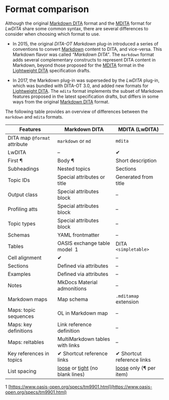 # Format comparison

Although the original [Markdown DITA](Markdown-DITA-syntax.md) format and the [MDITA](MDITA-syntax.md) format for *LwDITA* share some common syntax, there are several differences to consider when choosing which format to use.

-   In 2015, the original *DITA-OT Markdown* plug-in introduced a series of conventions to convert [Markdown](https://daringfireball.net/projects/markdown/) content to DITA, and vice-versa. This Markdown flavor was called *“Markdown DITA”*. The `markdown` format adds several complementary constructs to represent DITA content in Markdown, beyond those proposed for the [MDITA](MDITA-syntax.md) format in the [Lightweight DITA](https://docs.oasis-open.org/dita/LwDITA/v1.0/cn01/) specification drafts.

-   In 2017, the Markdown plug-in was superseded by the *LwDITA* plug-in, which was bundled with DITA-OT 3.0, and added new formats for [Lightweight DITA](https://docs.oasis-open.org/dita/LwDITA/v1.0/cn01/). The `mdita` format implements the subset of Markdown features proposed in the latest specification drafts, but differs in some ways from the original [Markdown DITA](Markdown-DITA-syntax.md) format.


The following table provides an overview of differences between the `markdown` and `mdita` formats.

|Features|Markdown DITA|MDITA \(LwDITA\)|
|--------|-------------|----------------|
|DITA map `@format` attribute|`markdown` or `md`|`mdita`|
|LwDITA|–|✔|
|First ¶|Body ¶|Short description|
|Subheadings|Nested topics|Sections|
|Topic IDs|Special attributes or title|Generated from title|
|Output class|Special attributes block|–|
|Profiling atts|Special attributes block|–|
|Topic types|Special attributes block|–|
|Schemas|YAML frontmatter|–|
|Tables|OASIS exchange table model  1|DITA `<simpletable>`|
|Cell alignment|✔|–|
|Sections|Defined via attributes|–|
|Examples|Defined via attributes|–|
|Notes|MkDocs Material admonitions|–|
|Markdown maps|Map schema|`.mditamap` extension|
|Maps: topic sequences|OL in Markdown map|–|
|Maps: key definitions|Link reference definition|–|
|Maps: reltables|MultiMarkdown tables with links|–|
|Key references in topics|✔ Shortcut reference links|✔ Shortcut reference links|
|List spacing|[loose](https://spec.commonmark.org/0.30/#loose) or [tight](https://spec.commonmark.org/0.30/#tight) \(no blank lines\)|[loose](https://spec.commonmark.org/0.30/#loose) only \(¶ per item\)|

1 [https://www.oasis-open.org/specs/tm9901.html](https://www.oasis-open.org/specs/tm9901.html)

